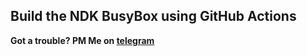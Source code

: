 ## Build the NDK BusyBox using GitHub Actions
**Got a trouble? PM Me on [telegram](https://t.me/fastbooteraselk)**
